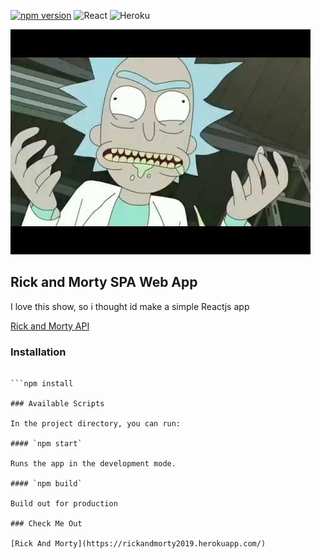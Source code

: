 [![npm version](https://badge.fury.io/js/npm.svg)](https://badge.fury.io/js/npm)
![React](https://logos-download.com/wp-content/uploads/2016/09/React_logo_small.png)
![Heroku](https://img.stackshare.io/service/133/3wgIDj3j.png)

![Sauce](sauce.jpg)

## Rick and Morty SPA Web App

I love this show, so i thought id make a simple Reactjs app

[Rick and Morty API](https://rickandmortyapi.com/)

### Installation

````npx create-react-app

```npm install

### Available Scripts

In the project directory, you can run:

#### `npm start`

Runs the app in the development mode.

#### `npm build`

Build out for production

### Check Me Out

[Rick And Morty](https://rickandmorty2019.herokuapp.com/)
````
